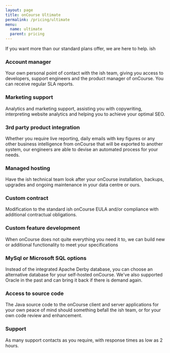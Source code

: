 ```yaml
---
layout: page
title: onCourse Ultimate
permalink: /pricing/ultimate
menu:
  name: ultimate
  parent: pricing
---
```


If you want more than our standard plans offer, we are here to help. ish 

<h3>Account manager</h3>
<p>Your own personal point of contact with the ish team, giving you access to developers, support engineers and the product manager of onCourse. You can receive regular SLA reports.</p>

<h3>Marketing support</h3>
<p>Analytics and marketing support, assisting you with copywriting, interpreting website analytics and helping you to achieve your optimal SEO.</p>

<h3>3rd party product integration</h3>
<p>Whether you require live reporting, daily emails with key figures or any other business intelligence from onCourse that will be exported to another system, our engineers are able to devise an automated process for your needs.</p>

<h3>Managed hosting</h3>
<p>Have the ish technical team look after your onCourse installation, backups, upgrades and ongoing maintenance in your data centre or ours.</p>

<h3>Custom contract</h3>
<p>Modification to the standard ish onCourse EULA and/or compliance with additional contractual obligations.</p>

<h3>Custom feature development</h3>
<p>When onCourse does not quite everything you need it to, we can build new or additional functionality to meet your specifications</p>

<h3>MySql or Microsoft SQL options</h3>
<p>Instead of the integrated Apache Derby database, you can choose an alternative database for your self-hosted onCourse. We've also supported Oracle in the past and can bring it back if there is demand again.</p>

<h3>Access to source code</h3>
<p>The Java source code to the onCourse client and server applications for your own peace of mind should something befall the ish team, or for your own code review and enhancement.</p>

<h3>Support</h3>
<p>As many support contacts as you require, with response times as low as 2 hours.</p>